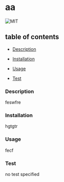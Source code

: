 # aa
![MIT](https://img.shields.io/badge/license-MIT-blue)

## table of contents
* [Description](#description)

* [Installation](#installation)

* [Usage](#usage)

* [Test](#test)

### Description
feswfre

### Installation 
hgtgtr

### Usage
fecf

### Test
no test specified
